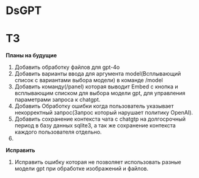 # DsGPT
# ТЗ
**Планы на будущие**
1) Добавить обработку файлов для gpt-4o
2) Добавить варианты ввода для аргумента model(Всплывающий список с вариантами выбора модели) в команде /model
3) Добавить команду(/panel) которая выводит Embed с кнопка и всплывающим списком для выбора модели gpt, для управления параметрами запроса к chatgpt.
4) Добавить Обработку ошибки когда пользователь указывает некорректный запрос(Запрос который нарушает политику OpenAI).
5) Добавить сохранение контекста чата с chatgtp на долгосрочный период в базу данных sqlite3, а так же сохранение контекста каждого пользователя отдельно.
6)  
     

**Исправить** 
1) Исправить ошибку которая не позволяет использовать разные модели gpt при обработке изображений и файлов.


